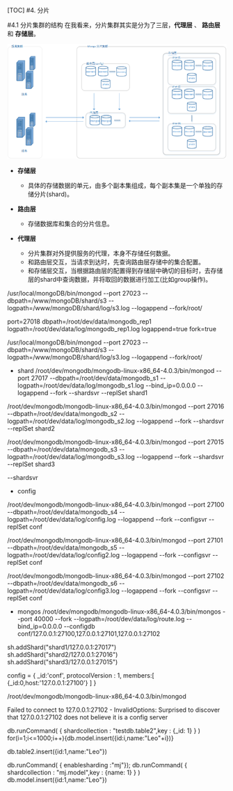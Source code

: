 [TOC]
#4. 分片

#4.1 分片集群的结构
在我看来，分片集群其实是分为了三层，**代理层** 、 **路由层** 和 **存储层**。

![avatar](./分片集群的示意图.png)

- **存储层**   
    + 具体的存储数据的单元，由多个副本集组成，每个副本集是一个单独的存储分片(shard)。

- **路由层**   
    + 存储数据库和集合的分片信息。

- **代理层** 
    + 分片集群对外提供服务的代理，本身不存储任何数据。
    + 和路由层交互，当请求到达时，先查询路由层存储中的集合配置。
    + 和存储层交互，当根据路由层的配置得到存储层中确切的目标时，去存储层的shard中查询数据，并将取回的数据进行加工(比如group操作)。

/usr/local/mongoDB/bin/mongod --port 27023 --dbpath=/www/mongoDB/shard/s3 --logpath=/www/mongoDB/shard/log/s3.log --logappend --fork/root/

port=27018
dbpath=/root/dev/data/mongodb_rep1
logpath=/root/dev/data/log/mongodb_rep1.log
logappend=true
fork=true

/usr/local/mongoDB/bin/mongod --port 27023 --dbpath=/www/mongoDB/shard/s3 --logpath=/www/mongoDB/shard/log/s3.log --logappend --fork/root/

- shard
/root/dev/mongodb/mongodb-linux-x86_64-4.0.3/bin/mongod --port 27017 --dbpath=/root/dev/data/mongodb_s1 --logpath=/root/dev/data/log/mongodb_s1.log --bind_ip=0.0.0.0 --logappend --fork --shardsvr --replSet shard1 

/root/dev/mongodb/mongodb-linux-x86_64-4.0.3/bin/mongod --port 27016 --dbpath=/root/dev/data/mongodb_s2 --logpath=/root/dev/data/log/mongodb_s2.log --logappend --fork  --shardsvr  --replSet shard2

/root/dev/mongodb/mongodb-linux-x86_64-4.0.3/bin/mongod --port 27015 --dbpath=/root/dev/data/mongodb_s3 --logpath=/root/dev/data/log/mongodb_s3.log --logappend --fork  --shardsvr  --replSet shard3

 --shardsvr 

- config

/root/dev/mongodb/mongodb-linux-x86_64-4.0.3/bin/mongod --port 27100 --dbpath=/root/dev/data/mongodb_s4 --logpath=/root/dev/data/log/config.log --logappend --fork --configsvr --replSet conf

/root/dev/mongodb/mongodb-linux-x86_64-4.0.3/bin/mongod --port 27101 --dbpath=/root/dev/data/mongodb_s5 --logpath=/root/dev/data/log/config2.log --logappend --fork --configsvr  --replSet conf

/root/dev/mongodb/mongodb-linux-x86_64-4.0.3/bin/mongod --port 27102 --dbpath=/root/dev/data/mongodb_s6 --logpath=/root/dev/data/log/config3.log --logappend --fork --configsvr  --replSet conf 

- mongos
/root/dev/mongodb/mongodb-linux-x86_64-4.0.3/bin/mongos --port 40000 --fork --logpath=/root/dev/data/log/route.log --bind_ip=0.0.0.0 --configdb conf/127.0.0.1:27100,127.0.0.1:27101,127.0.0.1:27102

sh.addShard("shard1/127.0.0.1:27017")
sh.addShard("shard2/127.0.0.1:27016")
sh.addShard("shard3/127.0.0.1:27015")

config = {
    _id:'conf',
    protocolVersion : 1,
    members:[
        {_id:0,host:'127.0.0.1:27100'}
    ]
}

/root/dev/mongodb/mongodb-linux-x86_64-4.0.3/bin/mongod 




Failed to connect to 127.0.0.1:27102 - InvalidOptions: Surprised to discover that 127.0.0.1:27102 does not believe it is a config server


db.runCommand( { shardcollection : "testdb.table2",key : {_id: 1} } )
for(i=1;i<=1000;i++){db.model.insert({id:i,name:"Leo"+i})}

db.table2.insert({id:1,name:"Leo"})


db.runCommand( { enablesharding :"mj"});
db.runCommand( { shardcollection : "mj.model",key : {name: 1} } )
db.model.insert({id:1,name:"Leo"})

